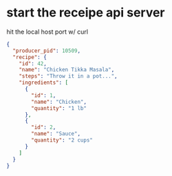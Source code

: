 # start the receipe api server

hit the local host port w/ curl

```json
{
  "producer_pid": 10509,
  "recipe": {
    "id": 42,
    "name": "Chicken Tikka Masala",
    "steps": "Throw it in a pot...",
    "ingredients": [
      {
        "id": 1,
        "name": "Chicken",
        "quantity": "1 lb"
      },
      {
        "id": 2,
        "name": "Sauce",
        "quantity": "2 cups"
      }
    ]
  }
}
```
